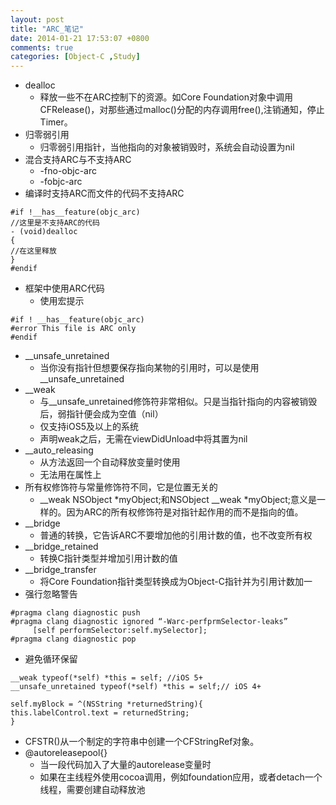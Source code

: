 ```yaml
---
layout: post
title: "ARC_笔记"
date: 2014-01-21 17:53:07 +0800
comments: true
categories: [Object-C ,Study]
---
```

   * dealloc
      * 释放一些不在ARC控制下的资源。如Core Foundation对象中调用CFRelease()，对那些通过malloc()分配的内存调用free(),注销通知，停止Timer。
   * 归零弱引用
      * 归零弱引用指针，当他指向的对象被销毁时，系统会自动设置为nil
   * 混合支持ARC与不支持ARC
      * -fno-objc-arc
      * -fobjc-arc
   * 编译时支持ARC而文件的代码不支持ARC

```objc
#if !__has__feature(objc_arc)
//这里是不支持ARC的代码
- (void)dealloc
{
//在这里释放
}
#endif
```
<!--more-->

   * 框架中使用ARC代码
      * 使用宏提示

```objc
#if ! __has__feature(objc_arc)
#error This file is ARC only
#endif
```


   * __unsafe_unretained
      * 当你没有指针但想要保存指向某物的引用时，可以是使用__unsafe_unretained
   * __weak
      * 与__unsafe_unretained修饰符非常相似。只是当指针指向的内容被销毁后，弱指针便会成为空值（nil）
      * 仅支持iOS5及以上的系统
      * 声明weak之后，无需在viewDidUnload中将其置为nil
   * __auto_releasing
      * 从方法返回一个自动释放变量时使用
      * 无法用在属性上
   * 所有权修饰符与常量修饰符不同，它是位置无关的
      * __weak NSObject *myObject;和NSObject __weak *myObject;意义是一样的。因为ARC的所有权修饰符是对指针起作用的而不是指向的值。
   * __bridge
      * 普通的转换，它告诉ARC不要增加他的引用计数的值，也不改变所有权
   * __bridge_retained
      * 转换C指针类型并增加引用计数的值
   * __bridge_transfer
      * 将Core Foundation指针类型转换成为Object-C指针并为引用计数加一
   * 强行忽略警告

```objc
#pragma clang diagnostic push
#pragma clang diagnostic ignored “-Warc-perfprmSelector-leaks”
     [self performSelector:self.mySelector];
#pragma clang diagnostic pop
```


   * 避免循环保留

```objc
__weak typeof(*self) *this = self; //iOS 5+
__unsafe_unretained typeof(*self) *this = self;// iOS 4+

self.myBlock = ^(NSString *returnedString){
this.labelControl.text = returnedString;
}
```


   * CFSTR()从一个制定的字符串中创建一个CFStringRef对象。
   * @autoreleasepool{}
      * 当一段代码加入了大量的autorelease变量时
      * 如果在主线程外使用cocoa调用，例如foundation应用，或者detach一个线程，需要创建自动释放池
